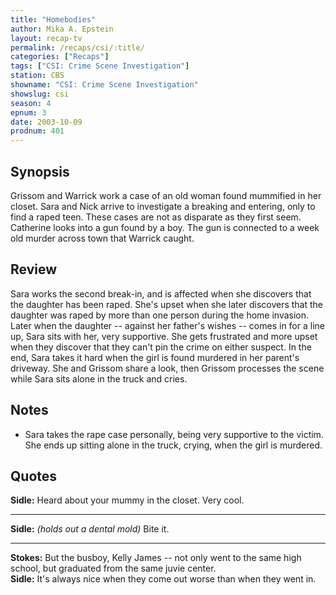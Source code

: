 ```yaml
---
title: "Homebodies"
author: Mika A. Epstein
layout: recap-tv
permalink: /recaps/csi/:title/
categories: ["Recaps"]
tags: ["CSI: Crime Scene Investigation"]
station: CBS
showname: "CSI: Crime Scene Investigation"
showslug: csi
season: 4  
epnum: 3
date: 2003-10-09
prodnum: 401  
---
```


## Synopsis

Grissom and Warrick work a case of an old woman found mummified in her closet. Sara and Nick arrive to investigate a breaking and entering, only to find a raped teen. These cases are not as disparate as they first seem. Catherine looks into a gun found by a boy. The gun is connected to a week old murder across town that Warrick caught.

## Review

Sara works the second break-in, and is affected when she discovers that the daughter has been raped. She's upset when she later discovers that the daughter was raped by more than one person during the home invasion. Later when the daughter -- against her father's wishes -- comes in for a line up, Sara sits with her, very supportive. She gets frustrated and more upset when they discover that they can't pin the crime on either suspect. In the end, Sara takes it hard when the girl is found murdered in her parent's driveway. She and Grissom share a look, then Grissom processes the scene while Sara sits alone in the truck and cries.

## Notes

* Sara takes the rape case personally, being very supportive to the victim. She ends up sitting alone in the truck, crying, when the girl is murdered.

## Quotes

**Sidle:** Heard about your mummy in the closet. Very cool.  

- - -

**Sidle:** _(holds out a dental mold)_ Bite it.

- - -

**Stokes:** But the busboy, Kelly James -- not only went to the same high school, but graduated from the same juvie center.  
**Sidle:** It's always nice when they come out worse than when they went in.
